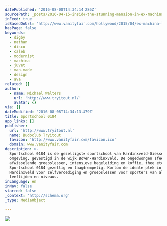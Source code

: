 ```yaml
---
datePublished: '2016-08-08T14:34:14.286Z'
sourcePath: _posts/2016-04-15-inside-the-stunning-mansion-in-ex-machina.md
inFeed: true
isBasedOnUrl: 'http://www.vanityfair.com/hollywood/2015/04/ex-machina-location'
hasPage: false
keywords:
  - digby
  - nathan
  - disco
  - caleb
  - modernist
  - machina
  - juvet
  - man-made
  - design
  - ava
related: []
author:
  - name: Michael Walters
    url: 'http://www.tryitout.nl/'
    avatar: {}
via: {}
dateModified: '2016-08-08T14:34:13.879Z'
title: Sportschool 0184
app_links: []
publisher:
  url: 'http://www.tryitout.nl'
  name: Budoclub Tryitout
  favicon: 'http://www.vanityfair.com/favicon.ico'
  domain: www.vanityfair.com
description: >-
  Sportschool 0184 is de gezelligste sportschool van Hardinxveld-Giessendam en
  omgeving, gevestigd in de wijk Boven-Hardinxveld. De ongedwongen sfeer,
  afwisselende groepslessen, intensieve begeleiding en koffie, thee etc. maken
  Sportschool 0184 gezellig en laagdrempelig. Kortom de ideale plek in
  Hardinxveld voor zelfverdediging en groepslessen voor sporters van alle
  leeftijden en niveaus.
inLanguage: en
inNav: false
starred: false
_context: 'http://schema.org'
_type: MediaObject

---
```

![](https://the-grid-user-content.s3-us-west-2.amazonaws.com/057970d9-0c1a-44ad-968e-075a7b638d27.jpg)